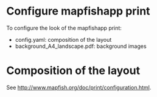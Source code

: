 Configure mapfishapp print
==========================

To configure the look of the mapfishapp print:
- config.yaml: composition of the layout
- background_A4_landscape.pdf: background images

Composition of the layout
=========================

See http://www.mapfish.org/doc/print/configuration.html.
